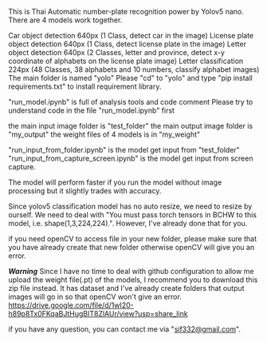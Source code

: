This is Thai Automatic number-plate recognition power by Yolov5 nano. There are 4 models work together.

Car object detection 640px (1 Class, detect car in the image)
License plate object detection 640px (1 Class, detect license plate in the image)
Letter object detection 640px (2 Classes, letter and province, detect x-y coordinate of alphabets on the license plate image)
Letter classification 224px (48 Classes, 38 alphabets and 10 numbers, classify alphabet images)
The main folder is named "yolo" Please "cd" to "yolo" and type "pip install requirements.txt" to install requirement library.

"run_model.ipynb" is full of analysis tools and code comment Please try to understand code in the file "run_model.ipynb" first

the main input image folder is "test_folder" the main output image folder is "my_output" the weight files of 4 models is in "my_weight"

"run_input_from_folder.ipynb" is the model get input from "test_folder" "run_input_from_capture_screen.ipynb" is the model get input from screen capture.

The model will perform faster if you run the model without image processing but it slightly trades with accuracy.

Since yolov5 classification model has no auto resize, we need to resize by ourself. We need to deal with "You must pass torch tensors in BCHW to this model, i.e. shape(1,3,224,224).". However, I've already done that for you.

if you need openCV to access file in your new folder, please make sure that you have already create that new folder otherwise openCV will give you an error.

***Warning***
Since I have no time to deal with github configuration to allow me upload the weight file(.pt) of the models, I recommend you to download this zip file instead. It has dataset and I've already create folders that output images will go in so that openCV won't give an error.
https://drive.google.com/file/d/1wI20-h89p8Tx0FKqaBJtHugBIT8ZlAUr/view?usp=share_link

if you have any question, you can contact me via "sif332@gmail.com".
